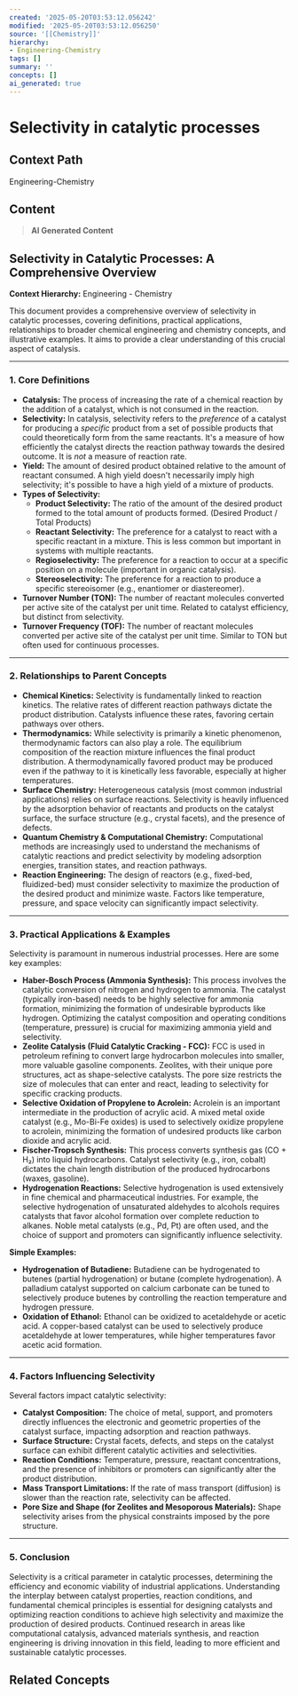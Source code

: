 ```yaml
---
created: '2025-05-20T03:53:12.056242'
modified: '2025-05-20T03:53:12.056250'
source: '[[Chemistry]]'
hierarchy:
- Engineering-Chemistry
tags: []
summary: ''
concepts: []
ai_generated: true
---
```


# Selectivity in catalytic processes

## Context Path
Engineering-Chemistry

## Content
> **AI Generated Content**
## Selectivity in Catalytic Processes: A Comprehensive Overview

**Context Hierarchy:** Engineering - Chemistry

This document provides a comprehensive overview of selectivity in catalytic processes, covering definitions, practical applications, relationships to broader chemical engineering and chemistry concepts, and illustrative examples. It aims to provide a clear understanding of this crucial aspect of catalysis.

---

### 1. Core Definitions

* **Catalysis:** The process of increasing the rate of a chemical reaction by the addition of a catalyst, which is not consumed in the reaction.
* **Selectivity:**  In catalysis, selectivity refers to the *preference* of a catalyst for producing a *specific* product from a set of possible products that could theoretically form from the same reactants.  It's a measure of how efficiently the catalyst directs the reaction pathway towards the desired outcome.  It is *not* a measure of reaction rate.
* **Yield:** The amount of desired product obtained relative to the amount of reactant consumed.  A high yield doesn't necessarily imply high selectivity; it's possible to have a high yield of a mixture of products.
* **Types of Selectivity:**
    * **Product Selectivity:** The ratio of the amount of the desired product formed to the total amount of products formed.  (Desired Product / Total Products)
    * **Reactant Selectivity:**  The preference for a catalyst to react with a specific reactant in a mixture. This is less common but important in systems with multiple reactants.
    * **Regioselectivity:**  The preference for a reaction to occur at a specific position on a molecule (important in organic catalysis).
    * **Stereoselectivity:** The preference for a reaction to produce a specific stereoisomer (e.g., enantiomer or diastereomer).
* **Turnover Number (TON):**  The number of reactant molecules converted per active site of the catalyst per unit time.  Related to catalyst efficiency, but distinct from selectivity.
* **Turnover Frequency (TOF):** The number of reactant molecules converted per active site of the catalyst per unit time.  Similar to TON but often used for continuous processes.

---

### 2. Relationships to Parent Concepts

* **Chemical Kinetics:** Selectivity is fundamentally linked to reaction kinetics. The relative rates of different reaction pathways dictate the product distribution. Catalysts influence these rates, favoring certain pathways over others.
* **Thermodynamics:** While selectivity is primarily a kinetic phenomenon, thermodynamic factors can also play a role.  The equilibrium composition of the reaction mixture influences the final product distribution. A thermodynamically favored product may be produced even if the pathway to it is kinetically less favorable, especially at higher temperatures.
* **Surface Chemistry:**  Heterogeneous catalysis (most common industrial applications) relies on surface reactions. Selectivity is heavily influenced by the adsorption behavior of reactants and products on the catalyst surface, the surface structure (e.g., crystal facets), and the presence of defects.
* **Quantum Chemistry & Computational Chemistry:**  Computational methods are increasingly used to understand the mechanisms of catalytic reactions and predict selectivity by modeling adsorption energies, transition states, and reaction pathways.
* **Reaction Engineering:**  The design of reactors (e.g., fixed-bed, fluidized-bed) must consider selectivity to maximize the production of the desired product and minimize waste.  Factors like temperature, pressure, and space velocity can significantly impact selectivity.

---

### 3. Practical Applications & Examples

Selectivity is paramount in numerous industrial processes. Here are some key examples:

* **Haber-Bosch Process (Ammonia Synthesis):**  This process involves the catalytic conversion of nitrogen and hydrogen to ammonia. The catalyst (typically iron-based) needs to be highly selective for ammonia formation, minimizing the formation of undesirable byproducts like hydrogen.  Optimizing the catalyst composition and operating conditions (temperature, pressure) is crucial for maximizing ammonia yield and selectivity.
* **Zeolite Catalysis (Fluid Catalytic Cracking - FCC):**  FCC is used in petroleum refining to convert large hydrocarbon molecules into smaller, more valuable gasoline components. Zeolites, with their unique pore structures, act as shape-selective catalysts. The pore size restricts the size of molecules that can enter and react, leading to selectivity for specific cracking products.
* **Selective Oxidation of Propylene to Acrolein:**  Acrolein is an important intermediate in the production of acrylic acid.  A mixed metal oxide catalyst (e.g., Mo-Bi-Fe oxides) is used to selectively oxidize propylene to acrolein, minimizing the formation of undesired products like carbon dioxide and acrylic acid.
* **Fischer-Tropsch Synthesis:** This process converts synthesis gas (CO + H₂) into liquid hydrocarbons. Catalyst selectivity (e.g., iron, cobalt) dictates the chain length distribution of the produced hydrocarbons (waxes, gasoline).
* **Hydrogenation Reactions:**  Selective hydrogenation is used extensively in fine chemical and pharmaceutical industries. For example, the selective hydrogenation of unsaturated aldehydes to alcohols requires catalysts that favor alcohol formation over complete reduction to alkanes.  Noble metal catalysts (e.g., Pd, Pt) are often used, and the choice of support and promoters can significantly influence selectivity.

**Simple Examples:**

* **Hydrogenation of Butadiene:**  Butadiene can be hydrogenated to butenes (partial hydrogenation) or butane (complete hydrogenation). A palladium catalyst supported on calcium carbonate can be tuned to selectively produce butenes by controlling the reaction temperature and hydrogen pressure.
* **Oxidation of Ethanol:** Ethanol can be oxidized to acetaldehyde or acetic acid.  A copper-based catalyst can be used to selectively produce acetaldehyde at lower temperatures, while higher temperatures favor acetic acid formation.



---

### 4. Factors Influencing Selectivity

Several factors impact catalytic selectivity:

* **Catalyst Composition:** The choice of metal, support, and promoters directly influences the electronic and geometric properties of the catalyst surface, impacting adsorption and reaction pathways.
* **Surface Structure:** Crystal facets, defects, and steps on the catalyst surface can exhibit different catalytic activities and selectivities.
* **Reaction Conditions:** Temperature, pressure, reactant concentrations, and the presence of inhibitors or promoters can significantly alter the product distribution.
* **Mass Transport Limitations:**  If the rate of mass transport (diffusion) is slower than the reaction rate, selectivity can be affected.
* **Pore Size and Shape (for Zeolites and Mesoporous Materials):**  Shape selectivity arises from the physical constraints imposed by the pore structure.



---

### 5. Conclusion

Selectivity is a critical parameter in catalytic processes, determining the efficiency and economic viability of industrial applications. Understanding the interplay between catalyst properties, reaction conditions, and fundamental chemical principles is essential for designing catalysts and optimizing reaction conditions to achieve high selectivity and maximize the production of desired products.  Continued research in areas like computational catalysis, advanced materials synthesis, and reaction engineering is driving innovation in this field, leading to more efficient and sustainable catalytic processes.

## Related Concepts

